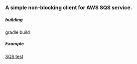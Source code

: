 ### A simple non-blocking client for AWS SQS service.

##### building 
gradle build

##### Example
[SQS test](https://github.com/barakb/sqs/tree/master/lib/src/test]/kotlin/com/totango/sqs/SqsTest)
